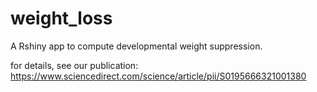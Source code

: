# weight_loss

A Rshiny app to compute developmental weight suppression.

for details, see our publication:
https://www.sciencedirect.com/science/article/pii/S0195666321001380
